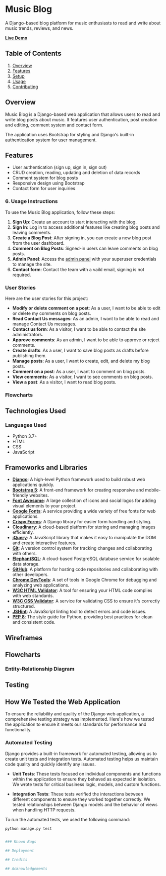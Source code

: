 # Music Blog
A Django-based blog platform for music enthusiasts to read and write about music trends, reviews, and news.

[**Live Demo**](https://musicfan-2690fdc67af7.herokuapp.com/)

## Table of Contents
1. [Overview](#overview)
2. [Features](#features)
3. [Setup](#setup)
4. [Usage](#usage)
5. [Contributing](#contributing)


## Overview
Music Blog is a Django-based web application that allows users to read and write blog posts about music. It features user authentication, post creation and editing, comment system and contact form.

The application uses Bootstrap for styling and Django's built-in authentication system for user management.

## Features
- User authentication (sign up, sign in, sign out)
- CRUD creation, reading, updating and deletion of data records
- Comment system for blog posts
- Responsive design using Bootstrap
- Contact form for user inquiries



### 6. Usage Instructions
To use the Music Blog application, follow these steps:

1. **Sign Up**: Create an account to start interacting with the blog.
2. **Sign In**: Log in to access additional features like creating blog posts and leaving comments.
3. **Create a Blog Post**: After signing in, you can create a new blog post from the user dashboard.
4. **Comment on Blog Posts**: Signed-in users can leave comments on blog posts.
5. **Admin Panel**: Access the [admin panel](https://musicfan-2690fdc67af7.herokuapp.com/admin/) with your superuser credentials to manage the site.
6. **Contact form**: Contact the team with a vaild email, signing is not required.

### User Stories
Here are the user stories for this project:

- **Modify or delete comment on a post**: As a user, I want to be able to edit or delete my comments on blog posts.
- **Read Contact Us messages**: As an admin, I want to be able to read and manage Contact Us messages.
- **Contact us form**: As a visitor, I want to be able to contact the site administrators.
- **Approve comments**: As an admin, I want to be able to approve or reject comments.
- **Create drafts**: As a user, I want to save blog posts as drafts before publishing them.
- **Manage posts**: As a user, I want to create, edit, and delete my blog posts.
- **Comment on a post**: As a user, I want to comment on blog posts.
- **View comments**: As a visitor, I want to see comments on blog posts.
- **View a post**: As a visitor, I want to read blog posts.

### Flowcharts

## Technologies Used

### Languages Used
- Python 3.7+
- HTML
- CSS
- JavaScript

## Frameworks and Libraries

- **[Django](https://www.djangoproject.com/)**: A high-level Python framework used to build robust web applications quickly.
- **[Bootstrap 5](https://getbootstrap.com/)**: A front-end framework for creating responsive and mobile-friendly websites.
- **[Font Awesome](https://fontawesome.com/)**: A large collection of icons and social logos for adding visual elements to your project.
- **[Google Fonts](https://fonts.google.com/)**: A service providing a wide variety of free fonts for web applications.
- **[Crispy Forms](https://django-crispy-forms.readthedocs.io/)**: A Django library for easier form handling and styling.
- **[Cloudinary](https://cloudinary.com/)**: A cloud-based platform for storing and managing images efficiently.
- **[jQuery](https://jquery.com/)**: A JavaScript library that makes it easy to manipulate the DOM and create interactive features.
- **[Git](https://git-scm.com/)**: A version control system for tracking changes and collaborating with others.
- **[ElephantSQL](https://www.elephantsql.com/)**: A cloud-based PostgreSQL database service for scalable data storage.
- **[GitHub](https://github.com/)**: A platform for hosting code repositories and collaborating with other developers.
- **[Chrome DevTools](https://developer.chrome.com/docs/devtools/)**: A set of tools in Google Chrome for debugging and analyzing web applications.
- **[W3C HTML Validator](https://validator.w3.org/)**: A tool for ensuring your HTML code complies with web standards.
- **[W3C CSS Validator](https://jigsaw.w3.org/css-validator/)**: A service for validating CSS to ensure it's correctly structured.
- **[JSHint](https://jshint.com/)**: A JavaScript linting tool to detect errors and code issues.
- **[PEP 8](https://peps.python.org/pep-0008/)**: The style guide for Python, providing best practices for clean and consistent code.



## Wireframes

## Flowcharts


### Entity-Relationship Diagram

## Testing

## How We Tested the Web Application

To ensure the reliability and quality of the Django web application, a comprehensive testing strategy was implemented. Here's how we tested the application to ensure it meets our standards for performance and functionality.

### Automated Testing
Django provides a built-in framework for automated testing, allowing us to create unit tests and integration tests. Automated testing helps us maintain code quality and quickly identify any issues.

- **Unit Tests**: These tests focused on individual components and functions within the application to ensure they behaved as expected in isolation. We wrote tests for critical business logic, models, and custom functions.

- **Integration Tests**: These tests verified the interactions between different components to ensure they worked together correctly. We tested relationships between Django models and the behavior of views when handling HTTP requests.

To run the automated tests, we used the following command:
```bash
python manage.py test


### Known Bugs

## Deployment

## Credits

## Acknowledgements
